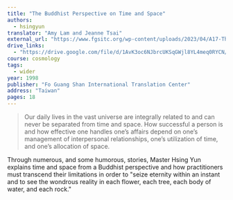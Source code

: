 ```yaml
---
title: "The Buddhist Perspective on Time and Space"
authors:
  - hsingyun
translator: "Amy Lam and Jeanne Tsai"
external_url: "https://www.fgsitc.org/wp-content/uploads/2023/04/A17-The-Buddhist-Perspective-on-Time-and-Space-2019.pdf"
drive_links:
  - "https://drive.google.com/file/d/1AvK3oc6NJbrcUKSqGWjl8YL4meq0RYCN/view?usp=drivesdk"
course: cosmology
tags:
  - wider
year: 1998
publisher: "Fo Guang Shan International Translation Center"
address: "Taiwan"
pages: 18
---
```


> Our daily lives in the vast universe are integrally related to and can never be separated from time and space. How successful a person is and how effective one handles one’s affairs depend on one’s management of interpersonal relationships, one’s utilization of time, and one’s allocation of space.

Through numerous, and some humorous, stories, Master Hsing Yun explains time and space from a Buddhist perspective and how practitioners must transcend their limitations in order to "seize eternity within an instant and to see the wondrous reality in each flower, each tree, each body of water, and each rock."   
